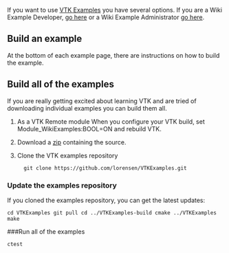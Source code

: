 If you want to use [VTK Examples](https://github.com/lorensen/VTKExamples) you have several options. If you are a Wiki Example Developer, [go here](../Instructions/ForDevelopers) or a Wiki Example Administrator [go here](../Instructions/ForAdministrators).

## Build an example

At the bottom of each example page, there are instructions on how to build the example.

## Build all of the examples

If you are really getting excited about learning VTK and are tried of
downloading individual examples you can build them all.

1. As a VTK Remote module
   When you configure your VTK build, set Module_WikiExamples:BOOL=ON and rebuild VTK.

2. Download a [zip](https://github.com/lorensen/VTKExamples/archive/master.zip) containing the source.

3. Clone the VTK examples repository

   `   git clone https://github.com/lorensen/VTKExamples.git
   `

### Update the examples repository

If you cloned the examples repository, you can get the latest updates:

`
cd VTKExamples
git pull
cd ../VTKExamples-build
cmake ../VTKExamples
make
`

###Run all of the examples

`
ctest
`
